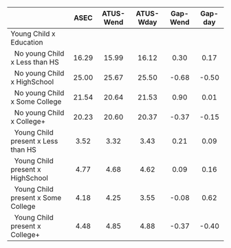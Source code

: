 
|                      |         ASEC |    ATUS-Wend |    ATUS-Wday |     Gap-Wend |      Gap-day |
| -------------------- | :----------: | :----------: | :----------: | :----------: | :----------: |
| Young Child x Education |              |              |              |              |              |
| &nbsp;&nbsp;No young Child x Less than HS |        16.29 |        15.99 |        16.12 |         0.30 |         0.17 |
| &nbsp;&nbsp;No young Child x HighSchool |        25.00 |        25.67 |        25.50 |        -0.68 |        -0.50 |
| &nbsp;&nbsp;No young Child x Some College |        21.54 |        20.64 |        21.53 |         0.90 |         0.01 |
| &nbsp;&nbsp;No young Child x College+ |        20.23 |        20.60 |        20.37 |        -0.37 |        -0.15 |
| &nbsp;&nbsp;Young Child present x Less than HS |         3.52 |         3.32 |         3.43 |         0.21 |         0.09 |
| &nbsp;&nbsp;Young Child present x HighSchool |         4.77 |         4.68 |         4.62 |         0.09 |         0.16 |
| &nbsp;&nbsp;Young Child present x Some College |         4.18 |         4.25 |         3.55 |        -0.08 |         0.62 |
| &nbsp;&nbsp;Young Child present x College+ |         4.48 |         4.85 |         4.88 |        -0.37 |        -0.40 |

